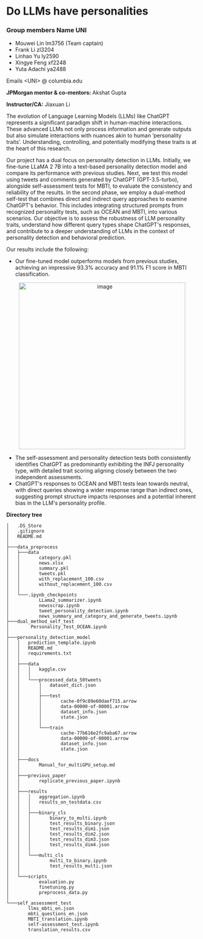 # Do LLMs have personalities

### Group members Name UNI 
- Mouwei Lin lm3756 (Team captain)
- Frank Li zl3204
- Linhao Yu ly2590
- Xingye Feng xf2248
- Yuta Adachi ya2488

Emails  &lt;UNI&gt; @ columbia.edu

**JPMorgan mentor & co-mentors:** Akshat Gupta

**Instructor/CA:** Jiaxuan Li

The evolution of Language Learning Models (LLMs) like ChatGPT represents a significant paradigm shift in human-machine interactions. These advanced LLMs not only process information and generate outputs but also simulate interactions with nuances akin to human ’personality traits’. Understanding, controlling, and potentially modifying these traits is at the heart of this research.

Our project has a dual focus on personality detection in LLMs. Initially, we fine-tune LLaMA 2 7B into a text-based personality detection model and compare its performance with previous studies. Next, we test this model using tweets and comments generated by ChatGPT (GPT-3.5-turbo), alongside self-assessment tests for MBTI, to evaluate the consistency and reliability of the results. In the second phase, we employ a dual-method self-test that combines direct and indirect query approaches to examine ChatGPT's behavior. This includes integrating structured prompts from recognized personality tests, such as OCEAN and MBTI, into various scenarios. Our objective is to assess the robustness of LLM personality traits, understand how different query types shape ChatGPT's responses, and contribute to a deeper understanding of LLMs in the context of personality detection and behavioral prediction.

Our results include the following:
- Our fine-tuned model outperforms models from previous studies, achieving an impressive 93.3% accuracy and 91.1% F1 score in MBTI classification. 
<p align="center" width="100%">
    <img align="center" width="439" alt="image" src="https://github.com/Yuta555/LLM-personality-evaluation/assets/59324565/3610cef1-2e6a-43f3-a102-fcfee5792c62">
</p>

- The self-assessment and personality detection tests both consistently identifies ChatGPT as predominantly exhibiting the INFJ personality type, with detailed trait scoring aligning closely between the two independent assessments.
- ChatGPT's responses to OCEAN and MBTI tests lean towards neutral, with direct queries showing a wider response range than indirect ones, suggesting prompt structure impacts responses and a potential inherent bias in the LLM's personality profile.





**Directory tree**
```
│   .DS_Store
│   .gitignore
│   README.md
│
├───data_preprocess
│   ├───data
│   │       category.pkl
│   │       news.xlsx
│   │       summary.pkl
│   │       tweets.pkl
│   │       with_replacement_100.csv
│   │       without_replacement_100.csv
│   │
│   └───.ipynb_checkpoints
│           LLama2_summarizer.ipynb
│           newsscrap.ipynb
│           tweet_personality_detection.ipynb
│           news_summary_and_category_and_generate_tweets.ipynb
├───dual_method_self_test
│        Personality_Test_OCEAN.ipynb
│       
├───personality_detection_model
│   │   prediction_template.ipynb
│   │   README.md
│   │   requirements.txt
│   │
│   ├───data
│   │   │   kaggle.csv
│   │   │
│   │   └───processed_data_50tweets
│   │       │   dataset_dict.json
│   │       │  
│   │       ├───test
│   │       │       cache-0f9c89e60daef715.arrow
│   │       │       data-00000-of-00001.arrow
│   │       │       dataset_info.json
│   │       │       state.json
│   │       │
│   │       └───train
│   │               cache-77b616e2fc9aba67.arrow
│   │               data-00000-of-00001.arrow
│   │               dataset_info.json
│   │               state.json
│   │      
│   ├───docs      
│   │       Manual_for_multiGPU_setup.md
│   │
│   ├───previous_paper
│   │       replicate_previous_paper.ipynb
│   │
│   ├───results
│   │   │   aggregation.ipynb
│   │   │   results_on_testdata.csv
│   │   │
│   │   ├───binary_cls
│   │   │       binary_to_multi.ipynb
│   │   │       test_results_binary.json
│   │   │       test_results_dim1.json
│   │   │       test_results_dim2.json
│   │   │       test_results_dim3.json
│   │   │       test_results_dim4.json
│   │   │
│   │   └───multi_cls
│   │           multi_to_binary.ipynb
│   │           test_results_multi.json
│   │   
│   └───scripts
│           evaluation.py
│           finetuning.py
│           preprocess_data.py
│
└───self_assessment_test
        llms_mbti_en.json
        mbti_questions_en.json
        MBTI_translation.ipynb
        self-assessment_test.ipynb
        translation_results.csv
```



